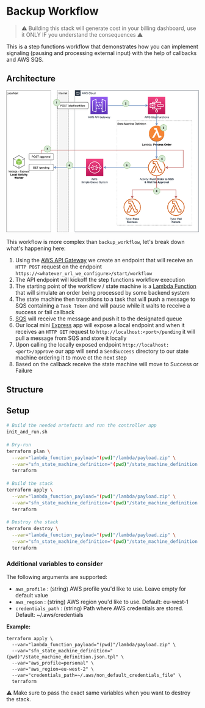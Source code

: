 # Backup Workflow
> ⚠️ Building this stack will generate cost in your billing dashboard, use it ONLY IF you understand the consequences ⚠️

This is a step functions workflow that demonstrates how you can implement signaling (pausing and processing external input) with the help of callbacks and AWS SQS.

## Architecture

!["Architecture Diagram"](./_assets/sfn_approval_workflow.png)

This workflow is more complex than `backup_workflow`, let's break down what's happening here:

1. Using the [AWS API Gateway]() we create an endpoint that will receive an `HTTP POST` request on the endpoint `https://<whatever_url_we_configure>/start/workflow`
2. The API endpoint will kickoff the step functions workflow execution
3. The starting point of the workflow / state machine is a [Lambda Function]() that will simulate an order being processed by some backend system
4. The state machine then transitions to a task that will push a message to SQS containing a `Task Token` and will pause while it waits to receive a success or fail callback
5. [SQS]() will receive the message and push it to the designated queue
6. Our local mini [Express]() app will expose a local endpoint and when it receives an `HTTP GET` request to `http://localhost:<port>/pending` it will pull a message from SQS and store it locally
7. Upon calling the locally exposed endpoint `http://localhost:<port>/approve` our app will send a `SendSuccess` directory to our state machine ordering it to move ot the next step
8. Based on the callback receive the state machine will move to Success or Failure 

## Structure

## Setup

```sh
# Build the needed artefacts and run the controller app
init_and_run.sh

# Dry-run
terraform plan \
  --var="lambda_function_payload="(pwd)"/lambda/payload.zip" \
  --var="sfn_state_machine_definition="(pwd)"/state_machine_definition.json.tpl" \
  terraform

# Build the stack
terraform apply \
  --var="lambda_function_payload="(pwd)"/lambda/payload.zip" \
  --var="sfn_state_machine_definition="(pwd)"/state_machine_definition.json.tpl" \
  terraform

# Destroy the stack
terraform destroy \
  --var="lambda_function_payload="(pwd)"/lambda/payload.zip" \
  --var="sfn_state_machine_definition="(pwd)"/state_machine_definition.json.tpl" \
  terraform
```

### Additional variables to consider

The following arguments are supported:

- `aws_profile` : (string) AWS profile you'd like to use. Leave empty for default value
- `aws_region` : (string) AWS region you'd like to use. Default: eu-west-1
- `credentials_path` : (string) Path where AWS credentials are stored. Default: ~/.aws/credentials

**Example:**
```
terraform apply \
  --var="lambda_function_payload="(pwd)"/lambda/payload.zip" \
  --var="sfn_state_machine_definition="(pwd)"/state_machine_definition.json.tpl" \
  --var="aws_profile=personal" \
  --var="aws_region=eu-west-2" \
  --var="credentials_path=~/.aws/non_default_credentials_file" \
  terraform
```

⚠️ Make sure to pass the exact same variables when you want to destroy the stack.